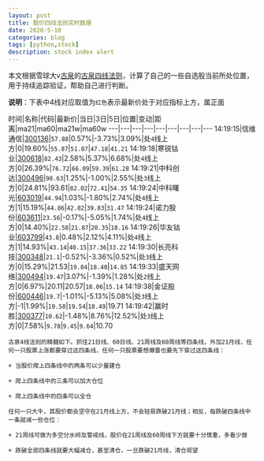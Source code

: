 ```yaml
---
layout: post
title: 股价四线法则实时数据
date: 2020-5-10
categories: blog
tags: [python,stock]
description: stock index alert
---
```



本文根据雪球大v[古泉](https://xueqiu.com/u/7148646888)的[古泉四线法则](https://xueqiu.com/7148646888/130498192)，计算了自己的一些自选股当前所处位置，用于持续追踪验证，帮助自己进行判断。

**说明**：下表中4线对应取值为`红色`表示最新价处于对应指标上方，属正面

时间|名称|代码|最新价|当日|3日|5日|位置|变动|距离|ma21|ma60|ma21w|ma60w
---|---|---|---|---|---|---|---|---
14:19:15|信维通信|[300136](https://xueqiu.com/S/SZ300136)|`57.88`|0.57%|-3.73%|3.09%|处`4`线上方|0|19.60%|`55.87`|`51.87`|`47.18`|`41.21`
14:19:18|寒锐钴业|[300618](https://xueqiu.com/S/SZ300618)|`82.43`|2.58%|5.37%|6.68%|处`4`线上方|0|26.39%|`76.72`|`66.09`|`59.39`|`61.28`
14:19:21|中科创达|[300496](https://xueqiu.com/S/SZ300496)|`90.63`|1.25%|-1.00%|2.55%|处`3`线上方|0|24.81%|93.61|`82.02`|`72.41`|`54.35`
14:19:24|中科曙光|[603019](https://xueqiu.com/S/SH603019)|`44.94`|1.03%|-1.80%|2.74%|处`4`线上方|1|15.19%|`44.86`|`42.82`|`39.83`|`31.47`
14:19:24|诺力股份|[603611](https://xueqiu.com/S/SH603611)|`23.56`|-0.17%|-5.05%|1.74%|处`4`线上方|0|14.40%|`22.58`|`21.87`|`20.35`|`18.16`
14:19:26|华友钴业|[603799](https://xueqiu.com/S/SH603799)|`43.8`|0.48%|2.12%|4.11%|处`4`线上方|1|14.93%|`43.14`|`40.15`|`37.36`|`33.22`
14:19:30|长亮科技|[300348](https://xueqiu.com/S/SZ300348)|`21.1`|-0.52%|-3.36%|0.52%|处`3`线上方|0|15.29%|21.53|`19.84`|`18.40`|`14.85`
14:19:33|盛天网络|[300494](https://xueqiu.com/S/SZ300494)|`19.47`|3.07%|-1.39%|1.28%|处`2`线上方|0|6.97%|20.11|20.57|`18.06`|`15.14`
14:19:38|金证股份|[600446](https://xueqiu.com/S/SH600446)|`19.7`|-1.01%|-5.13%|5.08%|处`3`线上方|-1|1.99%|`19.58`|`19.54`|`18.49`|19.71
14:19:42|赢时胜|[300377](https://xueqiu.com/S/SZ300377)|`10.62`|-1.48%|8.76%|12.52%|处`3`线上方|0|7.58%|`9.78`|`9.45`|`9.64`|10.70

```
古泉4线法则的精髓如下。抓住21日线、60日线、21周线及60周线等四条线，外加21月线，任何一只股票上涨都要穿过这四条线，任何一只股票要想爆雷也要先下穿过这四条线：

+ 当股价爬上四条线中的两条可以少量建仓

+ 爬上四条线中的三条可以加大仓位

+ 爬上四条线中的四条可以全仓

任何一只大牛，其股价都会坚守在21月线上方，不会轻易跌破21月线；相反，每跌破四条线中一条就减一些仓位：

+ 21周线可做为多空分水岭及警戒线，股价在21周线及60周线下方就要十分慎重，多看少做

+ 跌破全部四条线就要大幅减仓，甚至清仓，一旦跌破21月线，清仓观望
```